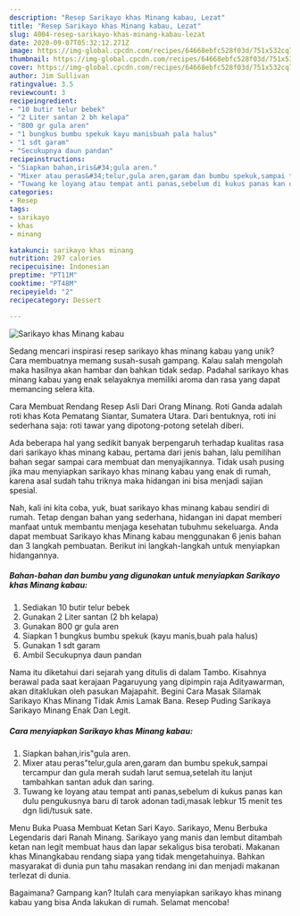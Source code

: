 ```yaml
---
description: "Resep Sarikayo khas Minang kabau, Lezat"
title: "Resep Sarikayo khas Minang kabau, Lezat"
slug: 4004-resep-sarikayo-khas-minang-kabau-lezat
date: 2020-09-07T05:32:12.271Z
image: https://img-global.cpcdn.com/recipes/64668ebfc528f03d/751x532cq70/sarikayo-khas-minang-kabau-foto-resep-utama.jpg
thumbnail: https://img-global.cpcdn.com/recipes/64668ebfc528f03d/751x532cq70/sarikayo-khas-minang-kabau-foto-resep-utama.jpg
cover: https://img-global.cpcdn.com/recipes/64668ebfc528f03d/751x532cq70/sarikayo-khas-minang-kabau-foto-resep-utama.jpg
author: Jim Sullivan
ratingvalue: 3.5
reviewcount: 3
recipeingredient:
- "10 butir telur bebek"
- "2 Liter santan 2 bh kelapa"
- "800 gr gula aren"
- "1 bungkus bumbu spekuk kayu manisbuah pala halus"
- "1 sdt garam"
- "Secukupnya daun pandan"
recipeinstructions:
- "Siapkan bahan,iris&#34;gula aren."
- "Mixer atau peras&#34;telur,gula aren,garam dan bumbu spekuk,sampai tercampur dan gula merah sudah larut semua,setelah itu lanjut tambahkan santan aduk dan saring."
- "Tuwang ke loyang atau tempat anti panas,sebelum di kukus panas kan dulu pengukusnya baru di tarok adonan tadi,masak lebkur 15 menit tes dgn lidi/tusuk sate."
categories:
- Resep
tags:
- sarikayo
- khas
- minang

katakunci: sarikayo khas minang 
nutrition: 297 calories
recipecuisine: Indonesian
preptime: "PT11M"
cooktime: "PT48M"
recipeyield: "2"
recipecategory: Dessert

---
```



![Sarikayo khas Minang kabau](https://img-global.cpcdn.com/recipes/64668ebfc528f03d/751x532cq70/sarikayo-khas-minang-kabau-foto-resep-utama.jpg)

Sedang mencari inspirasi resep sarikayo khas minang kabau yang unik? Cara membuatnya memang susah-susah gampang. Kalau salah mengolah maka hasilnya akan hambar dan bahkan tidak sedap. Padahal sarikayo khas minang kabau yang enak selayaknya memiliki aroma dan rasa yang dapat memancing selera kita.

Cara Membuat Rendang Resep Asli Dari Orang Minang. Roti Ganda adalah roti khas Kota Pematang Siantar, Sumatera Utara. Dari bentuknya, roti ini sederhana saja: roti tawar yang dipotong-potong setelah diberi.

Ada beberapa hal yang sedikit banyak berpengaruh terhadap kualitas rasa dari sarikayo khas minang kabau, pertama dari jenis bahan, lalu pemilihan bahan segar sampai cara membuat dan menyajikannya. Tidak usah pusing jika mau menyiapkan sarikayo khas minang kabau yang enak di rumah, karena asal sudah tahu triknya maka hidangan ini bisa menjadi sajian spesial.


Nah, kali ini kita coba, yuk, buat sarikayo khas minang kabau sendiri di rumah. Tetap dengan bahan yang sederhana, hidangan ini dapat memberi manfaat untuk membantu menjaga kesehatan tubuhmu sekeluarga. Anda dapat membuat Sarikayo khas Minang kabau menggunakan 6 jenis bahan dan 3 langkah pembuatan. Berikut ini langkah-langkah untuk menyiapkan hidangannya.

<!--inarticleads1-->

##### Bahan-bahan dan bumbu yang digunakan untuk menyiapkan Sarikayo khas Minang kabau:

1. Sediakan 10 butir telur bebek
1. Gunakan 2 Liter santan (2 bh kelapa)
1. Gunakan 800 gr gula aren
1. Siapkan 1 bungkus bumbu spekuk (kayu manis,buah pala halus)
1. Gunakan 1 sdt garam
1. Ambil Secukupnya daun pandan


Nama itu diketahui dari sejarah yang ditulis di dalam Tambo. Kisahnya berawal pada saat kerajaan Pagaruyung yang dipimpin raja Adityawarman, akan ditaklukan oleh pasukan Majapahit. Begini Cara Masak Silamak Sarikayo Khas Minang Tidak Amis Lamak Bana. Resep Puding Sarikaya Sarikayo Minang Enak Dan Legit. 

<!--inarticleads2-->

##### Cara menyiapkan Sarikayo khas Minang kabau:

1. Siapkan bahan,iris&#34;gula aren.
1. Mixer atau peras&#34;telur,gula aren,garam dan bumbu spekuk,sampai tercampur dan gula merah sudah larut semua,setelah itu lanjut tambahkan santan aduk dan saring.
1. Tuwang ke loyang atau tempat anti panas,sebelum di kukus panas kan dulu pengukusnya baru di tarok adonan tadi,masak lebkur 15 menit tes dgn lidi/tusuk sate.


Menu Buka Puasa Membuat Ketan Sari Kayo. Sarikayo, Menu Berbuka Legendaris dari Ranah Minang. Sarikayo yang manis dan lembut ditambah ketan nan legit membuat haus dan lapar sekaligus bisa terobati. Makanan khas Minangkabau rendang siapa yang tidak mengetahuinya. Bahkan masyarakat di dunia pun tahu masakan rendang ini dan menjadi makanan terlezat di dunia. 

Bagaimana? Gampang kan? Itulah cara menyiapkan sarikayo khas minang kabau yang bisa Anda lakukan di rumah. Selamat mencoba!
